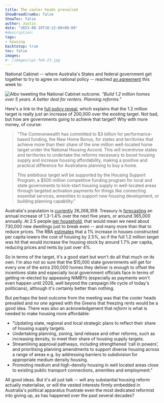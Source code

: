 ```yaml
---
title: The cooler heads prevailed
ShowBreadCrumbs: false
ShowToc: false
author: Justin
date: "2023-08-19T10:12:00+08:00"
#description: 
tags:
- housing
backtotop: true
toc: false
images:
#- /images/cpi-feb-23.jpg
---
```


National Cabinet -- where Australia's States and federal government get together to try to agree on national policy -- reached [an agreement](https://twitter.com/AlboMP/status/1691684990789230845) this week to:

![Albo tweeting the National Cabinet outcome.](/images/albo-tweet-16-aug-23.jpg) *"Build 1.2 million homes over 5 years. A better deal for renters. Planning reforms."*

Here's a link to the [full policy reveal](https://www.pm.gov.au/media/meeting-national-cabinet-working-together-deliver-better-housing-outcomes), which explains that the 1.2 million target is really just an increase of 200,000 over the existing target. Not bad, but how are governments going to achieve that target? Why with more money, of course:

> "The Commonwealth has committed to $3 billion for performance-based funding, the New Home Bonus, for states and territories that achieve more than their share of the one million well-located home target under the National Housing Accord. This will incentivise states and territories to undertake the reforms necessary to boost housing supply and increase housing affordability, making a positive and practical difference for Australians planning to buy a home.
> 
> This ambitious target will be supported by the Housing Support Program, a $500 million competitive funding program for local and state governments to kick-start housing supply in well-located areas through targeted activation payments for things like connecting essential services, amenities to support new housing development, or building planning capability."

Australia's population is [currently](https://www.abs.gov.au/statistics/people/population) 26,268,359. Treasury is [forecasting](https://population.gov.au/data-and-forecasts/projections) an annual increase of 1.3-1.4% over the next five years, or around 365,000 annually. At 2.5 people [per household](https://www.rba.gov.au/publications/bulletin/2023/mar/a-new-measure-of-average-household-size.html), that would mean we need about 730,000 new dwellings just to break even -- and many more than that to reduce prices. The RBA [estimates](https://www.rba.gov.au/publications/rdp/2019/2019-01/model-responses.html) that a 1% increase in houses constructed per capita lowers the cost of housing by 2.5%, so if the full 1.2 million target was hit that would increase the housing stock by around 1.7% per capita, reducing prices and rents by just over 4%.

So in terms of the target, it's a good start but won't do all that much on its own. I'm also not so sure that the $15,000 state governments will get for every one of the extra 200,000 homes they deliver is enough to offset the incentives state and especially local government officials face in terms of getting re-elected by appeasing NIMBYs (especially as payments won't even happen until 2028, well beyond the campaign life cycle of today's politicians), although it's certainly better than nothing. 

But perhaps the best outcome from the meeting was that the cooler heads prevailed and *no one* agreed with the Greens that freezing rents would be a good idea. There was also an acknowledgement that *reform* is what is needed to make housing more affordable:

- "Updating state, regional and local strategic plans to reflect their share of housing supply targets.
- Undertaking planning, zoning, land release and other reforms, such as increasing density, to meet their share of housing supply targets.
- Streamlining approval pathways, including strengthened ‘call in powers’, and prioritising planning amendments to support diverse housing across a range of areas e.g. by addressing barriers to subdivision for appropriate medium density housing.
- Promoting medium and high-density housing in well located areas close to existing public transport connections, amenities and employment."

All good ideas. But it's all just talk -- will any substantial housing reform actually materialise, or will the vested interests firmly embedded in Australia's political apparatus frustrate even the most dedicated reformist into giving up, as has happened over the past several decades?